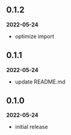 ## 0.1.2

**2022-05-24**

- optimize import

## 0.1.1

**2022-05-24**

- update README.md

## 0.1.0

**2022-05-24**

- initial release